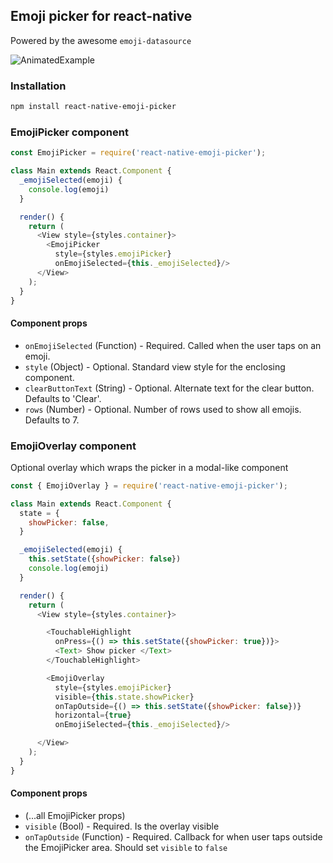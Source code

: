 ## Emoji picker for react-native
Powered by the awesome `emoji-datasource`

![AnimatedExample](animated-example.gif)

### Installation
```bash
npm install react-native-emoji-picker
```

### EmojiPicker component
```javascript
const EmojiPicker = require('react-native-emoji-picker');

class Main extends React.Component {
  _emojiSelected(emoji) {
    console.log(emoji)
  }

  render() {
    return (
      <View style={styles.container}>
        <EmojiPicker 
          style={styles.emojiPicker} 
          onEmojiSelected={this._emojiSelected}/>
      </View>
    );
  }
}

```

#### Component props
- `onEmojiSelected` (Function) - Required. Called when the user taps on an emoji.
- `style` (Object) - Optional. Standard view style for the enclosing component.
- `clearButtonText` (String) - Optional. Alternate text for the clear button. Defaults to 'Clear'.
- `rows` (Number) - Optional. Number of rows used to show all emojis. Defaults to 7.

### EmojiOverlay component
Optional overlay which wraps the picker in a modal-like component 

```javascript
const { EmojiOverlay } = require('react-native-emoji-picker');

class Main extends React.Component {
  state = {
    showPicker: false,
  }

  _emojiSelected(emoji) {
    this.setState({showPicker: false})
    console.log(emoji)
  }

  render() {
    return (
      <View style={styles.container}>

        <TouchableHighlight
          onPress={() => this.setState({showPicker: true})}>
          <Text> Show picker </Text>
        </TouchableHighlight>

        <EmojiOverlay 
          style={styles.emojiPicker} 
          visible={this.state.showPicker}
          onTapOutside={() => this.setState({showPicker: false})}
          horizontal={true}
          onEmojiSelected={this._emojiSelected}/>

      </View>
    );
  }
}

```

#### Component props
- (...all EmojiPicker props)
- `visible` (Bool) - Required. Is the overlay visible
- `onTapOutside` (Function) - Required. Callback for when user taps outside the EmojiPicker area. Should set `visible` to `false`

